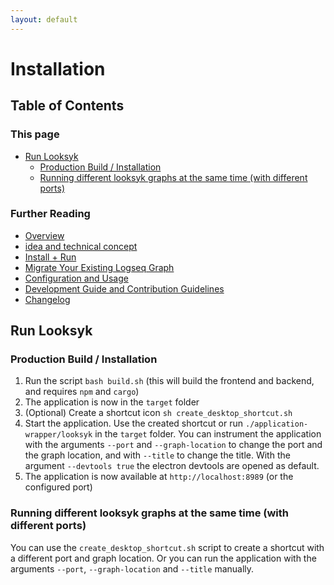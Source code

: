 ```yaml
---
layout: default
---
```


# Installation

## Table of Contents

### This page

- [Run Looksyk](#run-looksyk)
  - [Production Build / Installation](#production-build--installation)
  - [Running different looksyk graphs at the same time (with different ports)](#running-different-looksyk-graphs-at-the-same-time-with-different-ports)


### Further Reading

- [Overview](index.md)
- [idea and technical concept](idea_and_technical_concept.md)
- [Install + Run](installation.md)
- [Migrate Your Existing Logseq Graph](migration_from_logseq.md)
- [Configuration and Usage](usage.md)
- [Development Guide and Contribution Guidelines](development_and_contribution.md)
- [Changelog](changelog.md)

## Run Looksyk

### Production Build / Installation

1. Run the script `bash build.sh` (this will build the frontend and backend, and requires `npm` and `cargo`)
2. The application is now in the `target` folder
3. (Optional) Create a shortcut icon `sh create_desktop_shortcut.sh`
4. Start the application. Use the created shortcut or run `./application-wrapper/looksyk` in the `target` folder. You
   can instrument the
   application with the arguments `--port` and `--graph-location` to change the port and the graph location, and with
   `--title` to change the title. With the argument `--devtools true` the electron devtools are opened as default.
5. The application is now available at `http://localhost:8989` (or the configured port)

### Running different looksyk graphs at the same time (with different ports)

You can use the `create_desktop_shortcut.sh` script to create a shortcut with a different port and graph location. Or
you can run the application with the arguments `--port`, `--graph-location` and `--title` manually.


